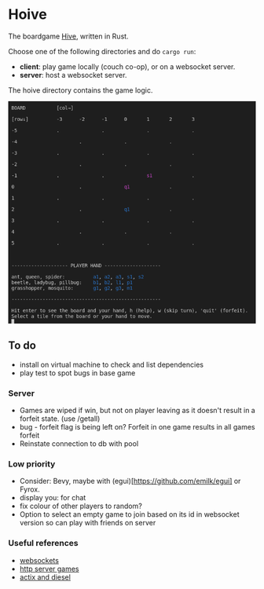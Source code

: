 # Hoive
The boardgame [Hive](https://en.wikipedia.org/wiki/Hive_(game)), written in Rust.

Choose one of the following directories and do `cargo run`:
- **client**: play game locally (couch co-op), or on a websocket server.
- **server**: host a websocket server.

The hoive directory contains the game logic.

![snapshot of the app](/misc/gameplay.png "snapshot of the app")

## To do

- install on virtual machine to check and list dependencies
- play test to spot bugs in base game

### Server

- Games are wiped if win, but not on player leaving as it doesn't result in a forfeit state. (use /getall)
- bug - forfeit flag is being left on? Forfeit in one game results in all games forfeit
- Reinstate connection to db with pool


### Low priority

- Consider: Bevy, maybe with (egui)[https://github.com/emilk/egui] or Fyrox.
- display you: for chat
- fix colour of other players to random?
- Option to select an empty game to join based on its id in websocket version so can play with friends on server


### Useful references
- [websockets](https://github.com/actix/examples/tree/99d0afde28d14a0b641ac52de821d79fa244d50a/websockets/echo)
- [http server games](https://github.com/vascokk/fullstack-rust/tree/main/server/src)
- [actix and diesel](https://fdeantoni.medium.com/rust-actix-diesel-sqlite-d67a1c3ef0e)


<!-- 
Things I wrote that no longer seem to apply:

- beetle rendering on stringboard is weird
- does pillbug sumoing need a bee check for either party? - I don't think this can ever happen given the other constraints
- Figure out how to turn (features on in submodules)[https://doc.rust-lang.org/cargo/reference/features.html] 

### "House rules"
Then it might be "fun" to add new animals in a non-standard version of the game e.g.:

* a centipede that can remove any adjacent (non-flying) animal permanently from that game (but then also dies), maybe also has limited moveset - moves like ladybird but with only 2 moves. Mosquitos copying centipede must die if used like centipede.
* a housefly that can move anywhere (including into small gaps an ant can't reach) for one turn (and then must fly back - if it can't return to its original spot, it dies for that game or is returned to player hand). Maybe it doesn't need to die or return, maybe it can fly freely but never land adjacent to bees or maybe even spiders so that you need to defend bee / other peices with spider. Maybe both are cool, I dunno.
* maybe other people have made custom hive peices that we can implement, search later.
 -->
